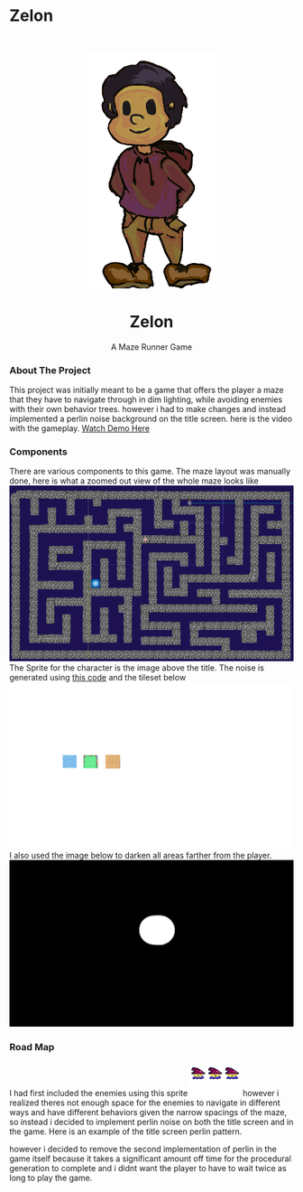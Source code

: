 # Zelon
 
<br />
<p align="center">
  <a href="https://github.com/TinsaeK/Zelon">
    <img src="players2.png" alt="Logo" width="226" height="416">
  </a>

  <h1 align="center">Zelon</h1>

  <p align="center">
    A Maze Runner Game
    <br />
  </p>
</p>

<h3> About The Project</h3>
This project was initially meant to be a game that offers the player a maze that they have to navigate through in dim lighting, while avoiding enemies with their own behavior trees. however i had to make changes and instead implemented a perlin noise background on the title screen. here is the video with the gameplay.
<a href="https://youtu.be/tnhgFXnAku0">Watch Demo Here</a>

<h3> Components</h3>
There are various components to this game. The maze layout was manually done, here is what a zoomed out view of the whole maze looks like
<img src="https://github.com/TinsaeK/Zelon/blob/main/mazelayout.PNG">
 The Sprite for the character is the image above the title. The noise is generated using <a href="https://github.com/TinsaeK/Zelon/blob/main/perlin.gd">this code</a> and the tileset below
<img src="https://github.com/TinsaeK/Zelon/blob/main/tileses.png">
I also used the image below to darken all areas farther from the player. 
<img src="https://github.com/TinsaeK/Zelon/blob/main/light.png">
<h3> Road Map</h3>
I had first included the enemies using this sprite
<img src="https://github.com/TinsaeK/Zelon/blob/main/warbler.gif">
however i realized theres not enough space for the enemies to navigate in different ways and have different behaviors given the narrow spacings of the maze, so instead i decided to implement perlin noise on both the title screen and in the game. Here is an example of the title screen perlin pattern.

however i decided to remove the second implementation of perlin in the game itself because it takes a significant amount off time for the procedural generation to complete and i didnt want the player to have to wait twice as long to play the game.
